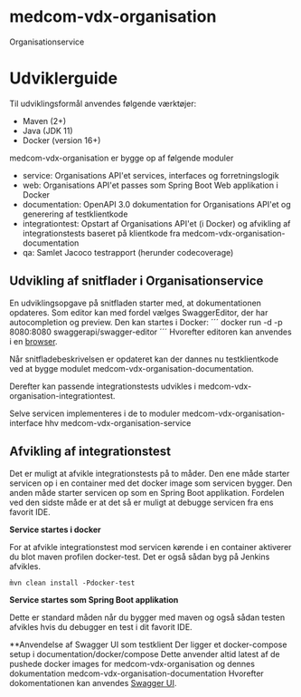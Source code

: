 # medcom-vdx-organisation
Organisationservice


# Udviklerguide

Til udviklingsformål anvendes følgende værktøjer:
* Maven (2+)
* Java (JDK 11)
* Docker (version 16+)

medcom-vdx-organisation er bygge op af følgende moduler
* service: Organisations API'et services, interfaces og forretningslogik
* web: Organisations API'et passes som Spring Boot Web applikation i Docker
* documentation: OpenAPI 3.0 dokumentation for Organisations API'et og generering af testklientkode
* integrationtest: Opstart af Organisations API'et (i Docker) og afvikling af integrationstests baseret på klientkode fra medcom-vdx-organisation-documentation
* qa: Samlet Jacoco testrapport (herunder codecoverage)

## Udvikling af snitflader i Organisationservice

En udviklingsopgave på snitfladen starter med, at dokumentationen opdateres. Som editor kan med fordel vælges SwaggerEditor, der har autocompletion og preview.
Den kan startes i Docker:
´´´
docker run -d -p 8080:8080 swaggerapi/swagger-editor
´´´
Hvorefter editoren kan anvendes i en [browser](http://localhost:8080).

Når snitfladebeskrivelsen er opdateret kan der dannes nu testklientkode ved at bygge modulet medcom-vdx-organisation-documentation.

Derefter kan passende integrationstests udvikles i medcom-vdx-organisation-integrationtest.

Selve servicen implementeres i de to moduler medcom-vdx-organisation-interface hhv medcom-vdx-organisation-service

## Afvikling af integrationstest

Det er muligt at afvikle integrationstests på to måder. Den ene måde starter servicen op i en container med det docker image som servicen bygger. Den anden måde starter servicen op som en Spring Boot applikation. Fordelen ved den sidste måde er at det så er muligt at debugge servicen fra ens favorit IDE. 

**Service startes i docker**

For at afvikle integrationstest mod servicen kørende i en container aktiverer du blot maven profilen docker-test. Det er også sådan byg på Jenkins afvikles. 

``m̀vn clean install -Pdocker-test``

**Service startes som Spring Boot applikation**

Dette er standard måden når du bygger med maven og også sådan testen afvikles hvis du debugger en test i dit favorit IDE.  


**Anvendelse af Swagger UI som testklient
Der ligger et docker-compose setup i documentation/docker/compose
Dette anvender altid latest af de pushede docker images for medcom-vdx-organisation og dennes dokumentation medcom-vdx-organisation-documentation
Hvorefter dokomentationen kan anvendes [Swagger UI](http://localhost:8080/test/).
